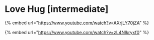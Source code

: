 # Love Hug \[intermediate]

{% embed url="https://www.youtube.com/watch?v=AXrjLY70jZA" %}

{% embed url="https://www.youtube.com/watch?v=zL4Nlkryxf0" %}
